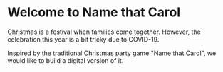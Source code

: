 Welcome to Name that Carol
=================

Christmas is a festival when families come together. However, the celebration this year is a bit tricky due to COVID-19.

Inspired by the traditional Christmas party game "Name that Carol", we would like to build a digital version of it.